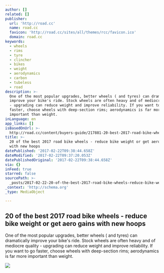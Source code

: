 ```yaml
---
author: []
related: []
publisher:
  url: 'http://road.cc'
  name: road.cc
  favicon: 'http://road.cc/sites/all/themes/rcc/favicon.ico'
  domain: road.cc
keywords:
  - wheels
  - rims
  - tyre
  - clincher
  - bikes
  - weight
  - aerodynamics
  - carbon
  - tubeless
  - road
description: >-
  One of the most popular upgrades, better wheels ( and tyres) can dramatically
  improve your bike's ride. Stock wheels are often heavy and of mediocre quality
  - upgrading can reduce weight and improve reliability. If you want to go
  faster, choose wheels with deep-section rims; aerodynamics is far more
  important than weight.
inLanguage: en
app_links: []
isBasedOnUrl: >-
  http://road.cc/content/buyers-guide/217881-20-best-2017-road-bike-wheels-%E2%80%94-reduce-bike-weight-or-get-aero-gains-new
title: >-
  20 of the best 2017 road bike wheels - reduce bike weight or get aero gains
  with new hoops
datePublished: '2017-02-22T09:38:44.658Z'
dateModified: '2017-02-22T09:37:20.053Z'
datePublishedOriginal: '2017-02-22T09:38:44.658Z'
via: {}
inFeed: true
starred: false
sourcePath: >-
  _posts/2017-02-22-20-of-the-best-2017-road-bike-wheels-reduce-bike-weight-or.md
_context: 'http://schema.org'
_type: MediaObject

---
```

<article style=""><h1>20 of the best 2017 road bike wheels - reduce bike weight or get aero gains with new hoops</h1><p>One of the most popular upgrades, better wheels ( and tyres) can dramatically improve your bike's ride. Stock wheels are often heavy and of mediocre quality - upgrading can reduce weight and improve reliability. If you want to go faster, choose wheels with deep-section rims; aerodynamics is far more important than weight.</p><img src="http://road.cc/sites/default/files/images/Superstar%20Components%20Pave%2028%20wheelset/Superstar%20Components%20Pave%2028%20wheelset%20-%20rear%20hub%202.jpg" /></article>